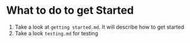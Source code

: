 # What to do to get Started

1) Take a look at `getting started.md`. It will describe how to get started
2) Take a look `testing.md` for testing
